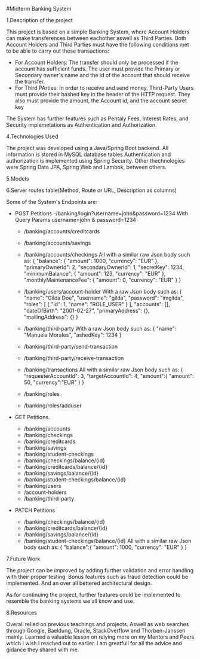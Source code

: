 #Midterm Banking System


1.Description of the project

This project is based on a simple Banking System, where Account Holders can make transferences between eachother aswell as Third Parties.
Both Account Holders and Third Parties must have the following conditions met to be able to carry out these transactions:
  
- For Account Holders:
The transfer should only be processed if the account has sufficient funds. The user must provide the Primary or Secondary owner's name and the id of the account that should receive the transfer.
- For Third PArties: 
In order to receive and send money, Third-Party Users must provide their hashed key in the header of the HTTP request. They also must provide the amount, the Account id, and the account secret key

The System has further features such as Pentaly Fees, Interest Rates, and Security implemetations as Authentication and Authorization.

4.Technologies Used

The project was developed using a Java/Spring Boot backend.
All information is stored in MySQL database tables
Authentication and authorization is implemented using Spring Security.
Other thechnologies were Spring Data JPA, Spring Web and Lambok, between others.

5.Models


6.Server routes table(Method, Route or URL, Description as columns)

Some of the System's Endpoints are:

- POST Petitions
  -/banking/login?username=john&password=1234
  With Query Params username=john & password=1234
  
  - /banking/accounts/creditcards
  - /banking/accounts/savings
  - /banking/accounts/checkings
  All with a similar raw Json body such as:
        {
          "balance": {
              "amount": 1000,
              "currency": "EUR"
          },
          "primaryOwnerId": 2,
          "secondaryOwnerId": 1,
          "secretKey": 1234,
          "minimumBalance": {
              "amount": 123,
              "currency": "EUR"
          },
          "monthlyMaintenanceFee": {
              "amount": 0,
              "currency": "EUR"
          }
      }


  - /banking/users/account-holder
  With a raw Json body such as:
       {
        "name": "Gilda Doe",
        "username": "gilda",
        "password": "imgilda",
        "roles": [
            {
                "id": 1,
                "name": "ROLE_USER"
            }
        ],
        "accounts": [],
        "dateOfBirth": "2001-02-27",
        "primaryAddress": {},
        "mailingAddress": {}
    }
    
  - /banking/third-party
  With a raw Json body such as:
  {
        "name": "Manuela Morales",
        "ashedKey": 1234
    }
  
  - /banking/third-party/send-transaction
  - /banking/third-party/receive-transaction
  - /banking/transactions
  All with a similar raw Json body such as:
    {
        "requesterAccountId": 3,
        "targetAccountId": 4,
        "amount":{
            "amount": 50,
            "currency":"EUR"
        }
    }
    
   - /banking/roles
   - /banking/roles/adduser
    
    

- GET Petitions.
  - /banking/accounts
  - /banking/checkings
  - /banking/creditcards
  - /banking/savings
  - /banking/student-checkings
  - /banking/checkings/balance/{id}
  - /banking/creditcards/balance/{id}
  - /banking/savings/balance/{id}
  - /banking/student-checkings/balance/{id}
  - /banking/users
  - /account-holders
  - /banking/third-party

- PATCH Petitions
  - /banking/checkings/balance/{id}
  - /banking/creditcards/balance/{id}
  - /banking/savings/balance/{id}
  - /banking/student-checkings/balance/{id}
  All with a similar raw Json body such as:
       {
        "balance":{
            "amount": 1000,
            "currency": "EUR"
          }
      }
   


7.Future Work

The project can be improved by adding further validation and error handling with their proper testing.
Bonus features such as fraud detection could be implemented.
And an over all bettered architectural design.

As for continuing the project, further features could be implemented to resemble the banking systems we all know and use. 

8.Resources

Overall relied on previous teachings and projects. Aswell as web searches through Google, Baeldung, Oracle, StackOverflow and Thorben-Janssen mainly.
Learned a valuable lesson on relying more on my Mentors and Peers which I wish I reached out to earlier. I am greatfull for all the advice and gidance they shared with me.
